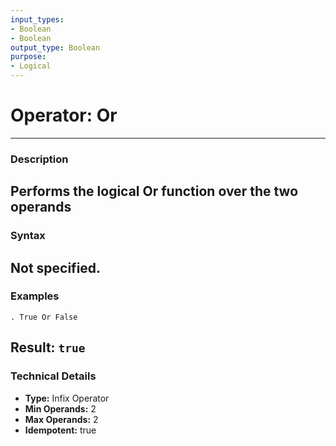 ```yaml
---
input_types:
- Boolean
- Boolean
output_type: Boolean
purpose:
- Logical
---
```

# Operator: Or
---
### **Description**
Performs the logical Or function over the two operands
---
### **Syntax**
Not specified.
---
### **Examples**
```
. True Or False
```
**Result:** `true`
---
### **Technical Details**
- **Type:** Infix Operator
- **Min Operands:** 2
- **Max Operands:** 2
- **Idempotent:** true